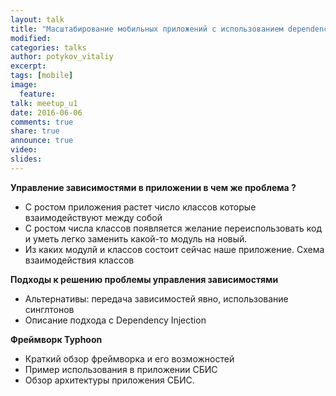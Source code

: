 ```yaml
---
layout: talk
title: "Масштабирование мобильных приложений с использованием dependency injection"
modified:
categories: talks
author: potykov_vitaliy
excerpt:
tags: [mobile]
image:
  feature:
talk: meetup_u1
date: 2016-06-06
comments: true
share: true
announce: true 
video: 
slides: 
---
```



**Управление зависимостями в приложении  в чем же проблема ?**

* С ростом приложения растет число классов которые взаимодействуют между собой
* С ростом числа классов появляется желание переиспользовать код и уметь легко заменить какой-то модуль на новый. 
* Из каких модулй и классов состоит сейчас наше приложение. Схема взаимодействия классов
 
**Подходы к решению проблемы управления зависимостями**

*  Альтернативы: передача зависимостей явно, использование синглтонов
* Описание подхода с Dependency Injection
 
**Фреймворк Typhoon**

* Краткий обзор фреймворка и его возможностей
* Пример использования в приложении СБИС
* Обзор архитектуры приложения СБИС.